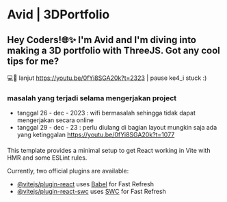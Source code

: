 # Avid | 3DPortfolio

## Hey Coders!🌐✨ I'm Avid and I'm diving into making a 3D portfolio with ThreeJS. Got any cool tips for me? 

💻🚀 lanjut https://youtu.be/0fYi8SGA20k?t=2323 | pause ke4_i stuck :)

### masalah yang terjadi selama mengerjakan project
- tanggal 26 - dec - 2023 : wifi bermasalah sehingga tidak dapat mengerjakan secara online
- tanggal 29 - dec - 23   : perlu diulang di bagian layout mungkin saja ada yang ketinggalan 
https://youtu.be/0fYi8SGA20k?t=1077


#### 

This template provides a minimal setup to get React working in Vite with HMR and some ESLint rules.

Currently, two official plugins are available:

- [@vitejs/plugin-react](https://github.com/vitejs/vite-plugin-react/blob/main/packages/plugin-react/README.md) uses [Babel](https://babeljs.io/) for Fast Refresh
- [@vitejs/plugin-react-swc](https://github.com/vitejs/vite-plugin-react-swc) uses [SWC](https://swc.rs/) for Fast Refresh
